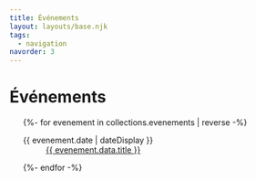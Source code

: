 ```yaml
---
title: Événements
layout: layouts/base.njk
tags:
  - navigation
navorder: 3
---
```


# Événements

<ul>
{%- for evenement in collections.evenements | reverse -%}
  <dl>
    <dt>{{ evenement.date | dateDisplay }}</dt>
    <dd><a href="{{ evenement.url }}">{{ evenement.data.title }}</a></dd>
  </dl>
{%- endfor -%}
</ul>